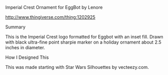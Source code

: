 Imperial Crest Ornament for EggBot
by Lenore

http://www.thingiverse.com/thing:1202925

Summary

This is the Imperial Crest logo formatted for Eggbot with an inset fill. Drawn with black ultra-fine point sharpie marker on a holiday ornament about 2.5 inches in diameter.

How I Designed This

This was made starting with Star Wars Silhouettes by vecteezy.com.
